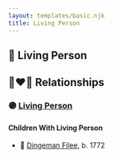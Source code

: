```yaml
---
layout: templates/basic.njk
title: Living Person
---
```

## 🔵 Living Person

## 👩‍❤️‍👨 Relationships

### 🟣 [Living Person](/people/6/69144502)

#### Children With Living Person
* 🔵 [Dingeman Filee](/people/1/19898025), b. 1772
